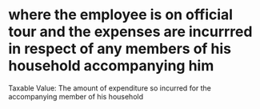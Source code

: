 # where the employee is on official tour and the expenses are incurrred in respect of any members of his household accompanying him

Taxable Value: The amount of expenditure so incurred for the accompanying member of his household
